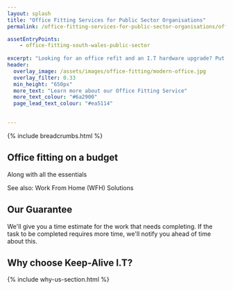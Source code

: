 ```yaml
---
layout: splash
title: "Office Fitting Services for Public Sector Organisations"
permalink: /office-fitting-services-for-public-sector-organisations/office-fitting-south-wales

assetEntryPoints:
    - office-fitting-south-wales-public-sector
    
excerpt: "Looking for an office refit and an I.T hardware upgrade? Put your feet up and we'll sort everything from procurement, fitting, cable management, and device patching."
header:
  overlay_image: /assets/images/office-fitting/modern-office.jpg
  overlay_filter: 0.33 
  min_height: "650px"
  more_text: "Learn more about our Office Fitting Service"
  more_text_colour: "#6a2900"
  page_lead_text_colour: "#ea5114"
    

---
```


{% include breadcrumbs.html %}

## <i class="fas fa-tools page-title-icon" aria-hidden="true"></i>  Office fitting on a budget

Along with all the essentials

See also: Work From Home (WFH) Solutions

## Our Guarantee
We'll give you a time estimate for the work that needs completing. If the task to be completed requires more time, we'll notify you ahead of time about this.

## Why choose Keep-Alive I.T?
{% include why-us-section.html %}